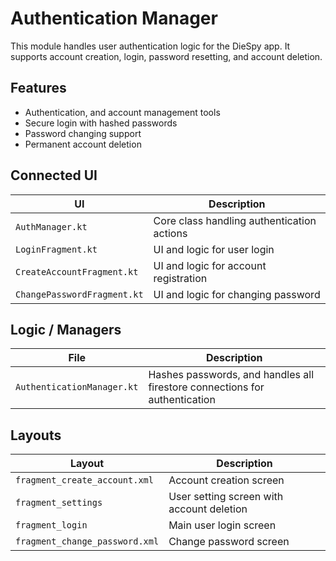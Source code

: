 # Authentication Manager 
This module handles user authentication logic for the DieSpy app. It supports account creation, login, password resetting, and account deletion.

## Features
- Authentication, and account management tools
- Secure login with hashed passwords
- Password changing support
- Permanent account deletion 

## Connected UI
| UI                          | Description                                |
|-----------------------------|--------------------------------------------|
| `AuthManager.kt`            | Core class handling authentication actions |
| `LoginFragment.kt`          | UI and logic for user login                |
| `CreateAccountFragment.kt`  | UI and logic for account registration      |
| `ChangePasswordFragment.kt` | UI and logic for changing password         |

## Logic / Managers
| File                       | Description                                                                |
|----------------------------|----------------------------------------------------------------------------|
| `AuthenticationManager.kt` | Hashes passwords, and handles all firestore connections for authentication |

## Layouts 
| Layout                         | Description                               |
|--------------------------------|-------------------------------------------|
| `fragment_create_account.xml`  | Account creation screen                   |
| `fragment_settings`            | User setting screen with account deletion |
| `fragment_login`               | Main user login screen                    |
| `fragment_change_password.xml` | Change password screen                    |
